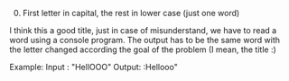 00. First letter in capital, the rest in lower case (just one word)

I think this a good title, just in case of misunderstand, we have to read a word using a console program. The output has to be the same word with the letter changed according the goal of the problem (I mean, the title :)

Example:
Input : "HellOOO"
Output: :Hellooo"